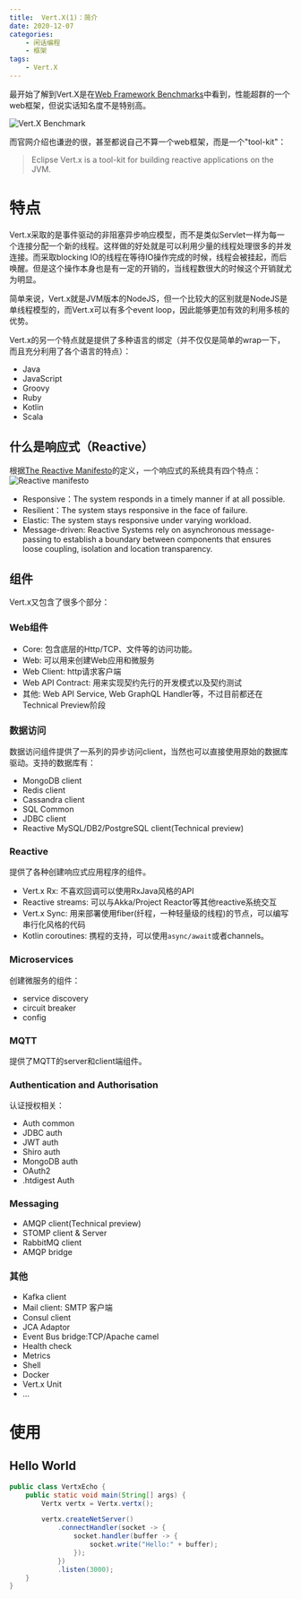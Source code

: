 ```yaml
---
title:  Vert.X(1)：简介
date: 2020-12-07
categories:  
    - 闲话编程
    - 框架
tags:
    - Vert.X
---
```

最开始了解到Vert.X是在[Web Framework Benchmarks](https://www.techempower.com)中看到，性能超群的一个web框架，但说实话知名度不是特别高。

![Vert.X Benchmark](/images/Vert.x_Benchmark.png)

<!-- more -->
而官网介绍也谦逊的很，甚至都说自己不算一个web框架，而是一个"tool-kit"：

> Eclipse Vert.x is a tool-kit for building reactive applications on the JVM.

# 特点

Vert.x采取的是事件驱动的非阻塞异步响应模型，而不是类似Servlet一样为每一个连接分配一个新的线程。这样做的好处就是可以利用少量的线程处理很多的并发连接。而采取blocking IO的线程在等待IO操作完成的时候，线程会被挂起，而后唤醒。但是这个操作本身也是有一定的开销的，当线程数很大的时候这个开销就尤为明显。

简单来说，Vert.x就是JVM版本的NodeJS，但一个比较大的区别就是NodeJS是单线程模型的，而Vert.x可以有多个event loop，因此能够更加有效的利用多核的优势。

Vert.x的另一个特点就是提供了多种语言的绑定（并不仅仅是简单的wrap一下，而且充分利用了各个语言的特点）：

* Java
* JavaScript
* Groovy
* Ruby
* Kotlin
* Scala

## 什么是响应式（Reactive）

根据[The Reactive Manifesto](https://www.reactivemanifesto.org/)的定义，一个响应式的系统具有四个特点：
![Reactive manifesto](https://www.reactivemanifesto.org/images/reactive-traits.svg)

* Responsive：The system responds in a timely manner if at all possible. 
* Resilient：The system stays responsive in the face of failure.
* Elastic: The system stays responsive under varying workload. 
* Message-driven: Reactive Systems rely on asynchronous message-passing to establish a boundary between components that ensures loose coupling, isolation and location transparency.


## 组件

Vert.x又包含了很多个部分：

### Web组件

* Core: 包含底层的Http/TCP、文件等的访问功能。
* Web: 可以用来创建Web应用和微服务
* Web Client: http请求客户端
* Web API Contract: 用来实现契约先行的开发模式以及契约测试
* 其他: Web API Service, Web GraphQL Handler等，不过目前都还在Technical Preview阶段

### 数据访问
数据访问组件提供了一系列的异步访问client，当然也可以直接使用原始的数据库驱动。支持的数据库有：

* MongoDB client
* Redis client
* Cassandra client
* SQL Common
* JDBC client
* Reactive MySQL/DB2/PostgreSQL client(Technical preview)

### Reactive
提供了各种创建响应式应用程序的组件。

* Vert.x Rx: 不喜欢回调可以使用RxJava风格的API
* Reactive streams: 可以与Akka/Project Reactor等其他reactive系统交互
* Vert.x Sync: 用来部署使用fiber(纤程，一种轻量级的线程)的节点，可以编写串行化风格的代码
* Kotlin coroutines: 携程的支持，可以使用`async/await`或者channels。

### Microservices
创建微服务的组件：

* service discovery
* circuit breaker
* config

### MQTT
提供了MQTT的server和client端组件。

### Authentication and Authorisation
认证授权相关：

* Auth common
* JDBC auth
* JWT auth
* Shiro auth
* MongoDB auth
* OAuth2
* .htdigest Auth

### Messaging

* AMQP client(Technical preview)
* STOMP client & Server
* RabbitMQ client
* AMQP bridge

### 其他

* Kafka client
* Mail client: SMTP 客户端
* Consul client
* JCA Adaptor
* Event Bus bridge:TCP/Apache camel
* Health check
* Metrics
* Shell
* Docker
* Vert.x Unit
* ... 

# 使用
## Hello World

```java
public class VertxEcho {
    public static void main(String[] args) {
        Vertx vertx = Vertx.vertx();

        vertx.createNetServer()
            .connectHandler(socket -> {
                socket.handler(buffer -> {
                    socket.write("Hello:" + buffer);
                });
            })
            .listen(3000);
    }
}
```